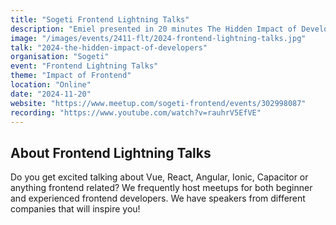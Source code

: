 ```yaml
---
title: "Sogeti Frontend Lightning Talks"
description: "Emiel presented in 20 minutes The Hidden Impact of Developers at the Sogeti Frontend Lightning Talks."
image: "/images/events/2411-flt/2024-frontend-lightning-talks.jpg"
talk: "2024-the-hidden-impact-of-developers"
organisation: "Sogeti"
event: "Frontend Lightning Talks"
theme: "Impact of Frontend"
location: "Online"
date: "2024-11-20"
website: "https://www.meetup.com/sogeti-frontend/events/302998087"
recording: "https://www.youtube.com/watch?v=rauhrV5EfVE"
---
```


## About Frontend Lightning Talks

Do you get excited talking about Vue, React, Angular, Ionic, Capacitor or anything frontend related? We frequently host meetups for both beginner and experienced frontend developers. We have speakers from different companies that will inspire you!
